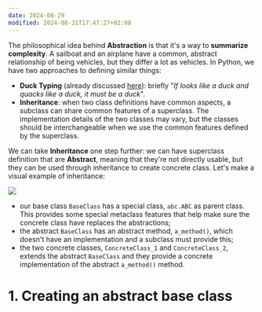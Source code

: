 ```yaml
---
date: 2024-08-29
modified: 2024-08-31T17:47:27+02:00
---
```


The philosophical idea behind **Abstraction** is that it's a way to **summarize complexity**. A sailboat and an airplane have a common, abstract relationship of being vehicles, but they differ a lot as vehicles. In Python, we have two approaches to defining similar things:
* **Duck Typing** (already discussed [here](Books/Python%20Object-Oriented%20Programming/03.%20When%20Objects%20Are%20Alike.md#1.%20Duck%20Typing)): briefly "*If looks like a duck and quacks like a duck, it must be a duck*".
* **Inheritance**: when two class definitions have common aspects, a subclass can share common features of a superclass. The implementation details of the two classes may vary, but the classes should be interchangeable when we use the common features defined by the superclass.

We can take **Inheritance** one step further: we can have superclass definition that are **Abstract**, meaning that they're not directly usable, but they can be used through inheritance to create concrete class. Let's make a visual example of inheritance:

![](Books/Python%20Object-Oriented%20Programming/attachments/python-oop.drawio%20(2).svg)

+ our base class `BaseClass` has a special class, `abc.ABC` as parent class. This provides some special metaclass features that help make sure the concrete class have replaces the abstractions;
+ the abstract `BaseClass` has an abstract method, `a_method()`, which doesn't have an implementation and a subclass must provide this;
+ the two concrete classes, `ConcreteClass_1` and `ConcreteClass_2`, extends the abstract `BaseClass` and they provide a concrete implementation of the abstract `a_method()` method.
# 1. Creating an abstract base class
